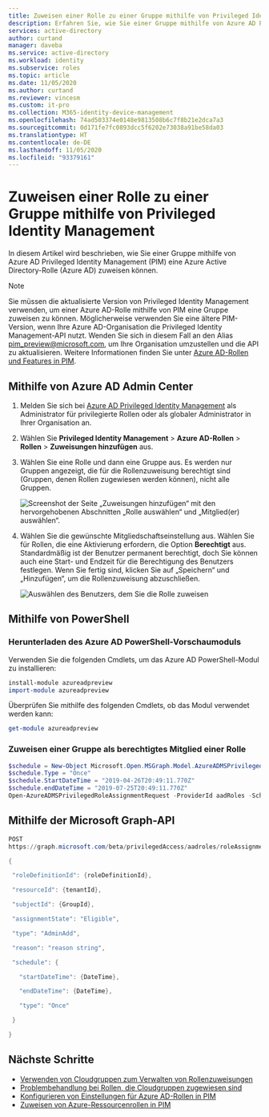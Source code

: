 ```yaml
---
title: Zuweisen einer Rolle zu einer Gruppe mithilfe von Privileged Identity Management in Azure AD | Microsoft-Dokumentation
description: Erfahren Sie, wie Sie einer Gruppe mithilfe von Azure AD Privileged Identity Management (PIM) eine Azure Active Directory-Rolle (Azure AD) zuweisen können.
services: active-directory
author: curtand
manager: daveba
ms.service: active-directory
ms.workload: identity
ms.subservice: roles
ms.topic: article
ms.date: 11/05/2020
ms.author: curtand
ms.reviewer: vincesm
ms.custom: it-pro
ms.collection: M365-identity-device-management
ms.openlocfilehash: 74ad503374e0148e9813508b6c7f8b21e2dca7a3
ms.sourcegitcommit: 0d171fe7fc0893dcc5f6202e73038a91be58da03
ms.translationtype: HT
ms.contentlocale: de-DE
ms.lasthandoff: 11/05/2020
ms.locfileid: "93379161"
---
```

# <a name="assign-a-role-to-a-group-using-privileged-identity-management"></a>Zuweisen einer Rolle zu einer Gruppe mithilfe von Privileged Identity Management

In diesem Artikel wird beschrieben, wie Sie einer Gruppe mithilfe von Azure AD Privileged Identity Management (PIM) eine Azure Active Directory-Rolle (Azure AD) zuweisen können.

> [!NOTE]
> Sie müssen die aktualisierte Version von Privileged Identity Management verwenden, um einer Azure AD-Rolle mithilfe von PIM eine Gruppe zuweisen zu können. Möglicherweise verwenden Sie eine ältere PIM-Version, wenn Ihre Azure AD-Organisation die Privileged Identity Management-API nutzt. Wenden Sie sich in diesem Fall an den Alias pim_preview@microsoft.com, um Ihre Organisation umzustellen und die API zu aktualisieren. Weitere Informationen finden Sie unter [Azure AD-Rollen und Features in PIM](../privileged-identity-management/azure-ad-roles-features.md).

## <a name="using-azure-ad-admin-center"></a>Mithilfe von Azure AD Admin Center

1. Melden Sie sich bei [Azure AD Privileged Identity Management](https://ms.portal.azure.com/?Microsoft_AAD_IAM_GroupRoles=true&Microsoft_AAD_IAM_userRolesV2=true&Microsoft_AAD_IAM_enablePimIntegration=true#blade/Microsoft_Azure_PIMCommon/CommonMenuBlade/quickStart) als Administrator für privilegierte Rollen oder als globaler Administrator in Ihrer Organisation an.

1. Wählen Sie **Privileged Identity Management** > **Azure AD-Rollen** > **Rollen** > **Zuweisungen hinzufügen** aus.

1. Wählen Sie eine Rolle und dann eine Gruppe aus. Es werden nur Gruppen angezeigt, die für die Rollenzuweisung berechtigt sind (Gruppen, denen Rollen zugewiesen werden können), nicht alle Gruppen.

    ![Screenshot der Seite „Zuweisungen hinzufügen“ mit den hervorgehobenen Abschnitten „Rolle auswählen“ und „Mitglied(er) auswählen“.](./media/groups-pim-eligible/select-member.png)

1. Wählen Sie die gewünschte Mitgliedschaftseinstellung aus. Wählen Sie für Rollen, die eine Aktivierung erfordern, die Option **Berechtigt** aus. Standardmäßig ist der Benutzer permanent berechtigt, doch Sie können auch eine Start- und Endzeit für die Berechtigung des Benutzers festlegen. Wenn Sie fertig sind, klicken Sie auf „Speichern“ und „Hinzufügen“, um die Rollenzuweisung abzuschließen.

    ![Auswählen des Benutzers, dem Sie die Rolle zuweisen](./media/groups-pim-eligible/set-assignment-settings.png)

## <a name="using-powershell"></a>Mithilfe von PowerShell

### <a name="download-the-azure-ad-preview-powershell-module"></a>Herunterladen des Azure AD PowerShell-Vorschaumoduls

Verwenden Sie die folgenden Cmdlets, um das Azure AD PowerShell-Modul zu installieren:

```powershell
install-module azureadpreview
import-module azureadpreview
```

Überprüfen Sie mithilfe des folgenden Cmdlets, ob das Modul verwendet werden kann:

```powershell
get-module azureadpreview
```

### <a name="assign-a-group-as-an-eligible-member-of-a-role"></a>Zuweisen einer Gruppe als berechtigtes Mitglied einer Rolle

```powershell
$schedule = New-Object Microsoft.Open.MSGraph.Model.AzureADMSPrivilegedSchedule
$schedule.Type = "Once"
$schedule.StartDateTime = "2019-04-26T20:49:11.770Z"
$schedule.endDateTime = "2019-07-25T20:49:11.770Z"
Open-AzureADMSPrivilegedRoleAssignmentRequest -ProviderId aadRoles -Schedule $schedule -ResourceId "[YOUR TENANT ID]" -RoleDefinitionId "9f8c1837-f885-4dfd-9a75-990f9222b21d" -SubjectId "[YOUR GROUP ID]" -AssignmentState "Eligible" -Type "AdminAdd"
```

## <a name="using-microsoft-graph-api"></a>Mithilfe der Microsoft Graph-API

```powershell
POST
https://graph.microsoft.com/beta/privilegedAccess/aadroles/roleAssignmentRequests  

{

 "roleDefinitionId": {roleDefinitionId},

 "resourceId": {tenantId},

 "subjectId": {GroupId},

 "assignmentState": "Eligible",

 "type": "AdminAdd",

 "reason": "reason string",

 "schedule": {

   "startDateTime": {DateTime},

   "endDateTime": {DateTime},

   "type": "Once"

 }

}
```

## <a name="next-steps"></a>Nächste Schritte

- [Verwenden von Cloudgruppen zum Verwalten von Rollenzuweisungen](groups-concept.md)
- [Problembehandlung bei Rollen, die Cloudgruppen zugewiesen sind](groups-faq-troubleshooting.md)
- [Konfigurieren von Einstellungen für Azure AD-Rollen in PIM](../privileged-identity-management/pim-how-to-change-default-settings.md)
- [Zuweisen von Azure-Ressourcenrollen in PIM](../privileged-identity-management/pim-resource-roles-assign-roles.md)

